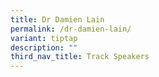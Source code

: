 ```yaml
---
title: Dr Damien Lain
permalink: /dr-damien-lain/
variant: tiptap
description: ""
third_nav_title: Track Speakers
---
```

